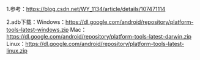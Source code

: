 1.参考：https://blog.csdn.net/WY_1134/article/details/107471114

2.adb下载：Windows：https://dl.google.com/android/repository/platform-tools-latest-windows.zip
	  Mac：https://dl.google.com/android/repository/platform-tools-latest-darwin.zip
	  Linux：https://dl.google.com/android/repository/platform-tools-latest-linux.zip